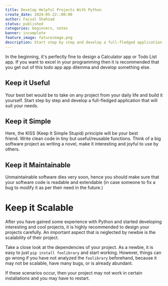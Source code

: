 ```yaml
---
title: Develop Helpful Projects With Python
create_date: 2024-05-22::00:00
author: Faisal Shahzad
status: published
categories: beginners, notes
banner: incomplete
feature_image: fatureimage.png
description: Start step by step and develop a full-fledged application that will suit your needs.
---
```


In the beginning, it's perfectly fine to design a Calculator app or Todo List app. If you want to excel in your programming then it is recommended that you get out of this todo app app dilemma and develop something else. 

## Keep it Useful
Your best bet would be to take on any project from your daily life and build it yourself. Start step by step and develop a full-fledged application that will suit your needs.

## Keep it Simple
Here, the KISS (Keep It Simple Stupid) principle will be your best friend. Write clean code in tiny but useful/reusable functions. Think of a big software project as writing a novel, make it interesting and joyful to use by others. 

## Keep it Maintainable
Unmaintainable software dies very soon, hence you should make sure that your software code is readable and extendable (in case someone to fix a bug to modify it as per their need in the future.)

# Keep it Scalable

After you have gained some experience with Python and started developing interesting and cool projects, it is highly recommended to design your projects carefully. An important aspect that is neglected by newbie is the scalability of their project. 

Take a close look at the dependencies of your project. As a newbie, it is easy to just ``pip install foolibrary`` and start working. However, things can go wrong if you have not analyzed the ``foolibrary`` beforehand, because it may not be scalable, have many bugs, or is already abundant.

If these scenarios occur, then your project may not work in certain installations and you may have to restart. 